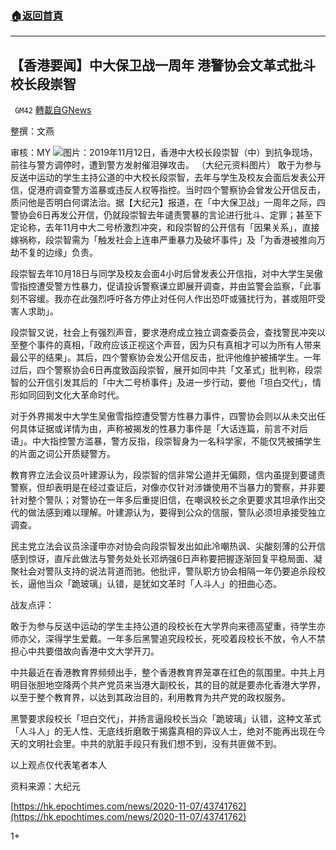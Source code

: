 ###  [:house:返回首頁](https://github.com/ourhimalayas/txt)
---

## 【香港要闻】中大保卫战一周年 港警协会文革式批斗校长段崇智
` GM42` [轉載自GNews](https://gnews.org/zh-hans/538104/)

整撰：文燕

审核：MY
![]()![](https://gnews-media-offload.s3.amazonaws.com/wp-content/uploads/2020/11/08103729/%E4%B8%AD%E5%A4%A7%E4%BF%9D%E5%8D%AB%E6%88%98%E4%B8%80%E5%91%A8%E5%B9%B4-%E6%B8%AF%E8%AD%A6%E5%8D%8F%E4%BC%9A%E6%96%87%E9%9D%A9%E5%BC%8F%E6%89%B9%E6%96%97%E6%A0%A1%E9%95%BF%E6%AE%B5%E5%B4%87%E6%99%BA.jpeg)图片：2019年11月12日，香港中大校长段崇智（中）到抗争现场，前往与警方调停时，遭到警方发射催泪弹攻击。 （大纪元资料图片）
敢于为参与反送中运动的学生主持公道的中大校长段崇智，去年与学生及校友会面后发表公开信，促港府调查警方滥暴或违反人权等指控。当时四个警察协会曾发公开信反击，质问他是否明白何谓法治。据【大纪元】报道，在「中大保卫战」一周年之际，四警协会6日再发公开信，仍就段崇智去年谴责警暴的言论进行批斗、定罪；甚至下定论称，去年11月中大二号桥激烈冲突，和段崇智的公开信有「因果关系」，直接嫁祸称，段崇智需为「触发社会上连串严重暴力及破坏事件」及「为香港被推向万劫不复的边缘」负责。

段崇智去年10月18日与同学及校友会面4小时后曾发表公开信指，对中大学生吴傲雪指控遭受警方性暴力，促请投诉警察课立即展开调查，并由监警会监察，「此事刻不容缓。我亦在此强烈呼吁各方停止对任何人作出恐吓或骚扰行为，甚或阻吓受害人求助」。

段崇智又说，社会上有强烈声音，要求港府成立独立调查委员会，查找警民冲突以至整个事件的真相，「政府应该正视这个声音，因为只有真相才可以为所有人带来最公平的结果」。其后，四个警察协会发公开信反击，批评他维护被捕学生。一年过后，四个警察协会6日再度致函段崇智，展开如同中共「文革式」批判称，段崇智的公开信引发其后的「中大二号桥事件」及进一步行动，要他「坦白交代」，情形如同回到文化大革命时代。

对于外界揭发中大学生吴傲雪指控遭受警方性暴力事件，四警协会则以从未交出任何具体证据或详情为由，声称被揭发的性暴力事件是「大话连篇，前言不对后语」。中大指控警方滥暴，警方反指，段崇智身为一名科学家，不能仅凭被捕学生的片面之词公开质疑警方。

教育界立法会议员叶建源认为，段崇智的信非常公道并无偏颇，信内虽提到要谴责警察，但却表明是在经过查证后，对像亦仅针对涉嫌使用不当暴力的警察，并非要针对整个警队；对警协在一年多后重提旧信，在嘲讽校长之余更要求其坦承作出交代的做法感到难以理解。叶建源认为，要得到公众的信服，警队必须坦承接受独立调查。

民主党立法会议员涂谨申亦对协会向段崇智发出如此冷嘲热讽、尖酸刻薄的公开信感到惊讶，直斥此做法与警务处处长邓炳强6日声称要把握逐渐回复平稳局面、凝聚社会对警队支持的说法背道而驰。他批评，警队职方协会相隔一年仍要追杀段校长，逼他当众「跪玻璃」认错，是犹如文革时「人斗人」的扭曲心态。

战友点评：

敢于为参与反送中运动的学生主持公道的段校长在大学界向来德高望重，待学生亦师亦父，深得学生爱戴。一年多后黑警追究段校长，死咬着段校长不放，令人不禁担心中共要借故向香港中文大学开刀。

中共最近在香港教育界频频出手，整个香港教育界笼罩在红色的氛围里。中共上月明目张胆地空降两个共产党员来当港大副校长，其的目的就是要赤化香港大学界，以至于整个教育界，以达到其政治目的，利用教育为共产党的政权服务。

黑警要求段校长「坦白交代」，并扬言逼段校长当众「跪玻璃」认错，这种文革式「人斗人」的无人性、无底线折磨敢于揭露真相的异议人士，绝对不能再出现在今天的文明社会里。中共的肮脏手段只有我们想不到，没有共匪做不到。

以上观点仅代表笔者本人

资料来源：大纪元

[https://hk.epochtimes.com/news/2020-11-07/43741762](https://hk.epochtimes.com/news/2020-11-07/43741762)

1+
